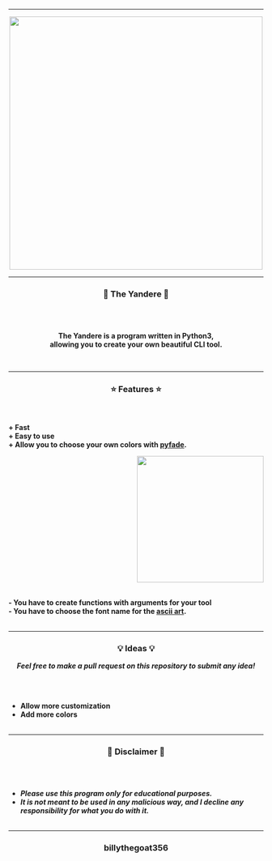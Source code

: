 -----

<p align="center">
<img src="https://repository-images.githubusercontent.com/402853047/91fdbd86-34e7-4fa9-8da9-3f8800a6034d", width="500", height="500">
</p>

-----

### <p align="center">🎱 The Yandere 🎱</p>

<br><br>
<p align="center">
<strong>
The Yandere is a program written in Python3,
<br>
allowing you to create your own beautiful CLI tool.
</strong>
</p>
<br>

-----

### <p align="center">⭐ Features ⭐</p>

<br><br>
<strong>+ Fast</strong>
<br>
<strong>+ Easy to use</strong>
<br>
<strong>+ Allow you to choose your own colors with <a href="https://github.com/billythegoat356/pyfade">pyfade</a>.</strong>
<br>

<p align="right">
<img src="https://repository-images.githubusercontent.com/402853047/91fdbd86-34e7-4fa9-8da9-3f8800a6034d" width="250", height="250">
</p>

<br>
<strong>- You have to create functions with arguments for your tool</strong>
<br>
<strong>- You have to choose the font name for the <a href="https://pypi.org/project/art/">ascii art</a>.</strong>
<br><br>

-----

### <p align="center">💡 Ideas 💡</p>

<p align="center"><strong><i>Feel free to make a pull request on this repository to submit any idea!</i></strong</p>

<br><br>
* Allow more customization
* Add more colors
<br><br>

-----

### <p align="center">📌 Disclaimer 📌</p>

<br><br>
* ***Please use this program only for educational purposes.***
* ***It is not meant to be used in any malicious way, and I decline any responsibility for what you do with it.***
<br><br>

-----

### <p align="center">billythegoat356</p>
